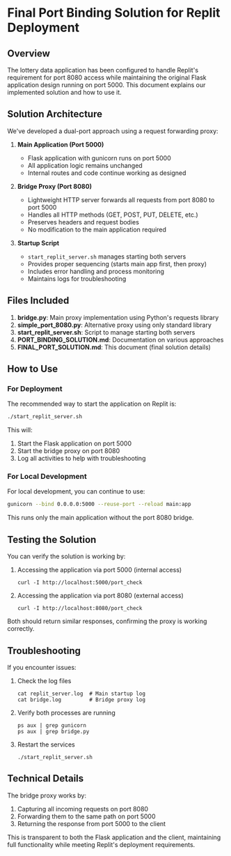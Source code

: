 # Final Port Binding Solution for Replit Deployment

## Overview

The lottery data application has been configured to handle Replit's requirement for port 8080 access while maintaining the original Flask application design running on port 5000. This document explains our implemented solution and how to use it.

## Solution Architecture

We've developed a dual-port approach using a request forwarding proxy:

1. **Main Application (Port 5000)**
   - Flask application with gunicorn runs on port 5000
   - All application logic remains unchanged
   - Internal routes and code continue working as designed

2. **Bridge Proxy (Port 8080)**
   - Lightweight HTTP server forwards all requests from port 8080 to port 5000
   - Handles all HTTP methods (GET, POST, PUT, DELETE, etc.)
   - Preserves headers and request bodies
   - No modification to the main application required

3. **Startup Script**
   - `start_replit_server.sh` manages starting both servers
   - Provides proper sequencing (starts main app first, then proxy)
   - Includes error handling and process monitoring
   - Maintains logs for troubleshooting

## Files Included

1. **bridge.py**: Main proxy implementation using Python's requests library
2. **simple_port_8080.py**: Alternative proxy using only standard library
3. **start_replit_server.sh**: Script to manage starting both servers
4. **PORT_BINDING_SOLUTION.md**: Documentation on various approaches
5. **FINAL_PORT_SOLUTION.md**: This document (final solution details)

## How to Use

### For Deployment

The recommended way to start the application on Replit is:

```bash
./start_replit_server.sh
```

This will:
1. Start the Flask application on port 5000
2. Start the bridge proxy on port 8080
3. Log all activities to help with troubleshooting

### For Local Development

For local development, you can continue to use:

```bash
gunicorn --bind 0.0.0.0:5000 --reuse-port --reload main:app
```

This runs only the main application without the port 8080 bridge.

## Testing the Solution

You can verify the solution is working by:

1. Accessing the application via port 5000 (internal access)
   ```
   curl -I http://localhost:5000/port_check
   ```

2. Accessing the application via port 8080 (external access)
   ```
   curl -I http://localhost:8080/port_check
   ```

Both should return similar responses, confirming the proxy is working correctly.

## Troubleshooting

If you encounter issues:

1. Check the log files
   ```
   cat replit_server.log  # Main startup log
   cat bridge.log         # Bridge proxy log
   ```

2. Verify both processes are running
   ```
   ps aux | grep gunicorn
   ps aux | grep bridge.py
   ```

3. Restart the services
   ```
   ./start_replit_server.sh
   ```

## Technical Details

The bridge proxy works by:
1. Capturing all incoming requests on port 8080
2. Forwarding them to the same path on port 5000
3. Returning the response from port 5000 to the client

This is transparent to both the Flask application and the client, maintaining full functionality while meeting Replit's deployment requirements.